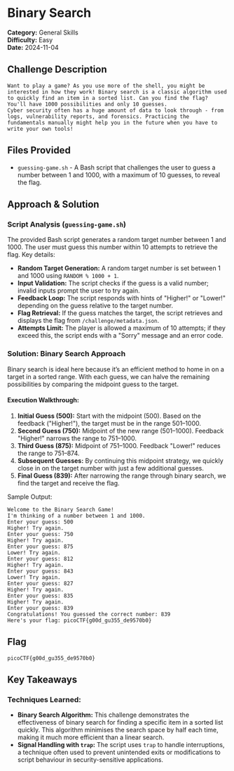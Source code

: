 # Binary Search

**Category:** General Skills  
**Difficulty:** Easy  
**Date:** 2024-11-04

## Challenge Description
```
Want to play a game? As you use more of the shell, you might be interested in how they work! Binary search is a classic algorithm used to quickly find an item in a sorted list. Can you find the flag? You'll have 1000 possibilities and only 10 guesses.
Cyber security often has a huge amount of data to look through - from logs, vulnerability reports, and forensics. Practicing the fundamentals manually might help you in the future when you have to write your own tools!
```

## Files Provided
- `guessing-game.sh` - A Bash script that challenges the user to guess a number between 1 and 1000, with a maximum of 10 guesses, to reveal the flag.

## Approach & Solution

### Script Analysis (`guessing-game.sh`)
The provided Bash script generates a random target number between 1 and 1000. The user must guess this number within 10 attempts to retrieve the flag. Key details:

- **Random Target Generation:** A random target number is set between 1 and 1000 using `RANDOM % 1000 + 1`.
- **Input Validation:** The script checks if the guess is a valid number; invalid inputs prompt the user to try again.
- **Feedback Loop:** The script responds with hints of "Higher!" or "Lower!" depending on the guess relative to the target number.
- **Flag Retrieval:** If the guess matches the target, the script retrieves and displays the flag from `/challenge/metadata.json`.
- **Attempts Limit:** The player is allowed a maximum of 10 attempts; if they exceed this, the script ends with a "Sorry" message and an error code.

### Solution: Binary Search Approach
Binary search is ideal here because it’s an efficient method to home in on a target in a sorted range. With each guess, we can halve the remaining possibilities by comparing the midpoint guess to the target.

#### Execution Walkthrough:
1. **Initial Guess (500):** Start with the midpoint (500). Based on the feedback ("Higher!"), the target must be in the range 501–1000.
2. **Second Guess (750):** Midpoint of the new range (501–1000). Feedback "Higher!" narrows the range to 751–1000.
3. **Third Guess (875):** Midpoint of 751–1000. Feedback "Lower!" reduces the range to 751–874.
4. **Subsequent Guesses:** By continuing this midpoint strategy, we quickly close in on the target number with just a few additional guesses.
5. **Final Guess (839):** After narrowing the range through binary search, we find the target and receive the flag.

Sample Output:
```
Welcome to the Binary Search Game!
I'm thinking of a number between 1 and 1000.
Enter your guess: 500
Higher! Try again.
Enter your guess: 750
Higher! Try again.
Enter your guess: 875
Lower! Try again.
Enter your guess: 812
Higher! Try again.
Enter your guess: 843
Lower! Try again.
Enter your guess: 827
Higher! Try again.
Enter your guess: 835
Higher! Try again.
Enter your guess: 839
Congratulations! You guessed the correct number: 839
Here's your flag: picoCTF{g00d_gu355_de9570b0}
```

## Flag
```
picoCTF{g00d_gu355_de9570b0}
```

## Key Takeaways
### Techniques Learned:
- **Binary Search Algorithm:** This challenge demonstrates the effectiveness of binary search for finding a specific item in a sorted list quickly. This algorithm minimises the search space by half each time, making it much more efficient than a linear search.
- **Signal Handling with `trap`:** The script uses `trap` to handle interruptions, a technique often used to prevent unintended exits or modifications to script behaviour in security-sensitive applications.
